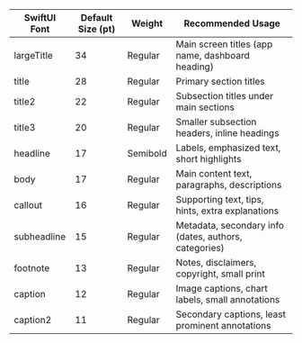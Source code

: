 | SwiftUI Font | Default Size (pt) | Weight   | Recommended Usage |
|--------------|-------------------|----------|-------------------|
| largeTitle   | 34                | Regular  | Main screen titles (app name, dashboard heading) |
| title        | 28                | Regular  | Primary section titles |
| title2       | 22                | Regular  | Subsection titles under main sections |
| title3       | 20                | Regular  | Smaller subsection headers, inline headings |
| headline     | 17                | Semibold | Labels, emphasized text, short highlights |
| body         | 17                | Regular  | Main content text, paragraphs, descriptions |
| callout      | 16                | Regular  | Supporting text, tips, hints, extra explanations |
| subheadline  | 15                | Regular  | Metadata, secondary info (dates, authors, categories) |
| footnote     | 13                | Regular  | Notes, disclaimers, copyright, small print |
| caption      | 12                | Regular  | Image captions, chart labels, small annotations |
| caption2     | 11                | Regular  | Secondary captions, least prominent annotations |
